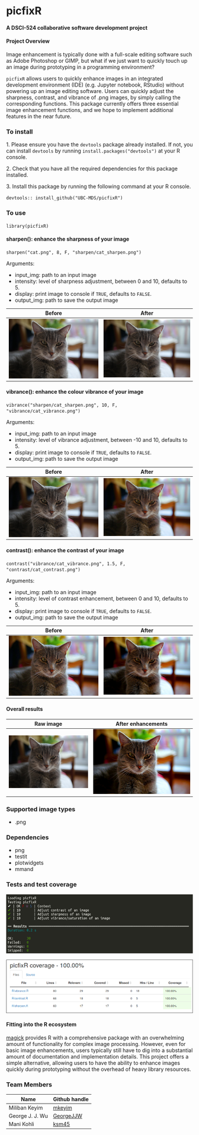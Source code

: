 # picfixR

#### A DSCI-524 collaborative software development project    
  
#### Project Overview

Image enhancement is typically done with a full-scale editing software such as Adobe Photoshop or GIMP, but what if we just want to quickly touch up an image during prototyping in a programming environment? 

`picfixR` allows users to quickly enhance images in an integrated development environment (IDE) (e.g. Jupyter notebook, RStudio) without powering up an image editing software. Users can quickly adjust the sharpness, contrast, and vibrance of .png images, by simply calling the corresponding functions. This package currently offers three essential image enhancement functions, and we hope to implement additional features in the near future. 

### To install
 
1\. Please ensure you have the `devtools` package already installed. If not, you can install `devtools` by running `install.packages("devtools")` at your R console.

2\. Check that you have all the required dependencies for this package installed.

3\. Install this package by running the following command at your R console.

```
devtools:: install_github("UBC-MDS/picfixR")
```

### To use

```
library(picfixR)
```

#### sharpen(): enhance the sharpness of your image

```
sharpen("cat.png", 8, F, "sharpen/cat_sharpen.png")
```

Arguments:

- input_img: path to an input image
- intensity: level of sharpness adjustment, between 0 and 10, defaults to 5.
- display: print image to console if `TRUE`, defaults to `FALSE`.
- output_img: path to save the output image

| Before | After |
| -- | -- |
| ![](/tests/testthat/test_img/cat.png) | ![](/tests/testthat/test_img/sharpen/cat_sharpen.png) |

#### vibrance(): enhance the colour vibrance of your image  

```
vibrance("sharpen/cat_sharpen.png", 10, F, "vibrance/cat_vibrance.png")
```

Arguments:

- input_img: path to an input image
- intensity: level of vibrance adjustment, between -10 and 10, defaults to 5.
- display: print image to console if `TRUE`, defaults to `FALSE`.
- output_img: path to save the output image

Before | After
| -- | -- |
| ![](/tests/testthat/test_img/sharpen/cat_sharpen.png) | ![](/tests/testthat/test_img/vibrance/cat_vibrance.png) |

#### contrast(): enhance the contrast of your image

```
contrast("vibrance/cat_vibrance.png", 1.5, F, "contrast/cat_contrast.png")
```

Arguments:

- input_img: path to an input image
- intensity: level of contrast enhancement, between 0 and 10, defaults to 5.
- display: print image to console if `TRUE`, defaults to `FALSE`.
- output_img: path to save the output image

Before | After
| -- | -- |
| ![](/tests/testthat/test_img/vibrance/cat_vibrance.png) | ![](/tests/testthat/test_img/contrast/cat_contrast.png) |

#### Overall results

Raw image | After enhancements
| -- | -- |
| ![](/tests/testthat/test_img/cat.png) | ![](/tests/testthat/test_img/contrast/cat_contrast.png) |

### Supported image types

- .png

### Dependencies

- png
- testit
- plotwidgets
- mmand

### Tests and test coverage

![tests](/tests/testthat/test_img/tests.png)

![coverage](/tests/testthat/test_img/coverage.png)

#### Fitting into the R ecosystem

[magick](https://cran.r-project.org/web/packages/magick/vignettes/intro.html) provides R with a comprehensive package with an overwhelming amount of functionality for complex image processing. However, even for basic image enhancements, users typically still have to dig into a substantial amount of documentation and implementation details. This project offers a simple alternative, allowing users to have the ability to enhance images quickly during prototyping without the overhead of heavy library resources.

### Team Members

| Name                | Github handle |
| ------------------- | ------------------- |
| Miliban Keyim       | [mkeyim](https://github.com/mkeyim) |
| George J. J. Wu     | [GeorgeJJW](https://github.com/GeorgeJJw) |
| Mani Kohli          | [ksm45](https://github.com/ksm45) |
